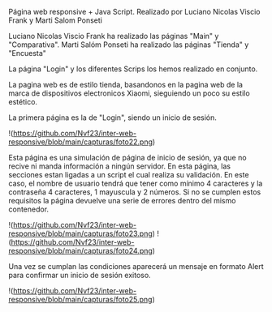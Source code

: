 Página web responsive + Java Script.
Realizado por Luciano Nicolas Viscio Frank y Marti Salom Ponseti

Luciano Nicolas Viscio Frank ha realizado las páginas "Main" y "Comparativa".
Marti Salóm Ponseti ha realizado las páginas "Tienda" y "Encuesta" 

La página "Login" y los diferentes Scrips los hemos realizado en conjunto.

La pagina web es de estilo tienda, basandonos en la pagina web de la marca de dispositivos electronicos Xiaomi, sieguiendo un poco su estilo estético.

La primera página es la de "Login", siendo un inicio de sesión.

!(https://github.com/Nvf23/inter-web-responsive/blob/main/capturas/foto22.png) 

Esta página es una simulación de página de inicio de sesión, ya que no recive ni manda información a ningún servidor.
En esta página, las secciones estan ligadas a un script el cual realiza su validación.
En este caso, el nombre de usuario tendrá que tener como mínimo 4 caracteres y la contraseña 4 caracteres, 1 mayuscula y 2 números.
Si no se cumplen estos requisitos la página devuelve una serie de errores dentro del mismo contenedor. 

!(https://github.com/Nvf23/inter-web-responsive/blob/main/capturas/foto23.png) 
!(https://github.com/Nvf23/inter-web-responsive/blob/main/capturas/foto24.png) 

Una vez se cumplan las condiciones aparecerá un mensaje en formato Alert para confirmar un inicio de sesión exitoso.

!(https://github.com/Nvf23/inter-web-responsive/blob/main/capturas/foto25.png) 
